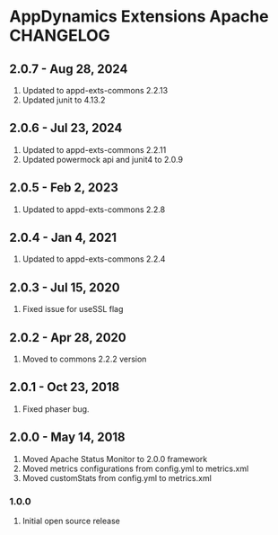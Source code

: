 # AppDynamics Extensions Apache CHANGELOG

## 2.0.7 - Aug 28, 2024
1. Updated to appd-exts-commons 2.2.13
2. Updated junit to 4.13.2

## 2.0.6 - Jul 23, 2024
1. Updated to appd-exts-commons 2.2.11
2. Updated powermock api and junit4 to 2.0.9

## 2.0.5 - Feb 2, 2023
1. Updated to appd-exts-commons 2.2.8

## 2.0.4 - Jan 4, 2021
1. Updated to appd-exts-commons 2.2.4

## 2.0.3 - Jul 15, 2020
1. Fixed issue for useSSL flag

## 2.0.2 - Apr 28, 2020
1. Moved to commons 2.2.2 version

## 2.0.1 - Oct 23, 2018
1. Fixed phaser bug.

## 2.0.0 - May 14, 2018
1. Moved Apache Status Monitor to 2.0.0 framework
2. Moved metrics configurations from config.yml to metrics.xml
3. Moved customStats from config.yml to metrics.xml

### 1.0.0
1. Initial open source release
